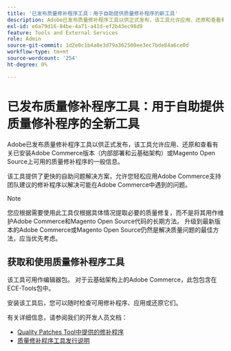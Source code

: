 ```yaml
---
title: '已发布质量修补程序工具：用于自助提供质量修补程序的新工具'
description: Adobe已发布质量修补程序工具以供正式发布，该工具允许应用、还原和查看有关已安装Adobe Commerce版本（内部部署和云基础架构）或Magento Open Source上可用的质量修补程序的一般信息。
exl-id: e6a79d16-84be-4a71-a41d-ef2b43ec98d9
feature: Tools and External Services
role: Admin
source-git-commit: 1d2e0c1b4a8e3d79a362500ee3ec7bde84a6ce0d
workflow-type: tm+mt
source-wordcount: '254'
ht-degree: 0%

---
```


# 已发布质量修补程序工具：用于自助提供质量修补程序的全新工具

Adobe已发布质量修补程序工具以供正式发布，该工具允许应用、还原和查看有关已安装Adobe Commerce版本（内部部署和云基础架构）或Magento Open Source上可用的质量修补程序的一般信息。

该工具提供了更快的自助问题解决方案，允许您轻松应用Adobe Commerce支持团队建议的修补程序以解决可能在Adobe Commerce中遇到的问题。

>[!NOTE]
>
>您应根据需要使用此工具仅根据具体情况提取必要的质量修复，而不是将其用作维护Adobe Commerce和Magento Open Source代码的长期方法。 升级到最新版本的Adobe Commerce或Magento Open Source仍然是解决质量问题的最佳方法，应当优先考虑。

## 获取和使用质量修补程序工具

该工具可用作编辑器包。 对于云基础架构上的Adobe Commerce，此包包含在ECE-Tools包中。

安装该工具后，您可以随时检查可用修补程序、应用或还原它们。

有关详细信息，请参阅我们的开发人员文档：

* [Quality Patches Tool中提供的修补程序](https://devdocs.magento.com/quality-patches/tool.html#patch-grid)
* [质量修补程序工具发行说明](https://devdocs.magento.com/quality-patches/release-notes.html)
